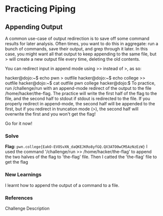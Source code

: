 # Practicing Piping
## Appending Output
A common use-case of output redirection is to save off some command results for later analysis. Often times, you want to do this in aggregate: run a bunch of commands, save their output, and grep through it later. In this case, you might want all that output to keep appending to the same file, but > will create a new output file every time, deleting the old contents.

You can redirect input in append mode using >> instead of >, as so:

hacker@dojo:~$ echo pwn > outfile
hacker@dojo:~$ echo college >> outfile
hacker@dojo:~$ cat outfile
pwn
college
hacker@dojo:$
To practice, run /challenge/run with an append-mode redirect of the output to the file /home/hacker/the-flag. The practice will write the first half of the flag to the file, and the second half to stdout if stdout is redirected to the file. If you properly redirect in append-mode, the second half will be appended to the first, but if you redirect in truncation mode (>), the second half will overwrite the first and you won't get the flag!

Go for it now!

### Solve
**Flag:** `pwn.college{EakO-EVOSvXN_daQKEJKRo8yfGQ.QX3ATO0wCM5AzNzEzW}`
I used the command '/challenge/run >> /home/hacker/the-flag' to append the two halves of the flag to 'the-flag' file.
Then I catted the 'the-flag' file to get the flag

### New Learnings
I learnt how to append the output of a command to a file.

### References 
Challenge Description
